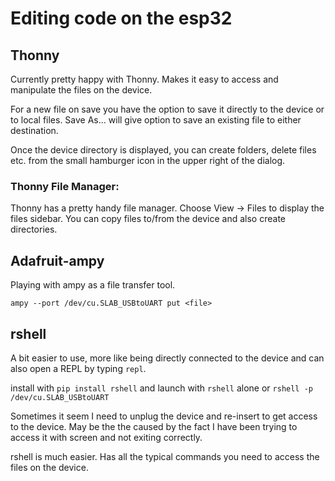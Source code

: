 # Editing code on the esp32

## Thonny

Currently pretty happy with Thonny. Makes it easy to access and manipulate the files on the device.

For a new file on save you have the option to save it directly to the device or to local files. Save As... will give option to save an existing file to either destination.

Once the device directory is displayed, you can create folders, delete files etc. from the small hamburger icon in the upper right of the dialog.

### Thonny File Manager:

Thonny has a pretty handy file manager. Choose View -> Files to display the files sidebar. You can copy files to/from the device and also create directories.

## Adafruit-ampy

Playing with ampy as a file transfer tool.

```ampy --port /dev/cu.SLAB_USBtoUART put <file>```

## rshell

A bit easier to use, more like being directly connected to the device and can also open a REPL
by typing `repl`.

install with `pip install rshell` and launch with `rshell` alone or `rshell -p /dev/cu.SLAB_USBtoUART`

Sometimes it seem I need to unplug the device and re-insert to get access to the device. May be the the
caused by the fact I have been trying to access it with screen and not exiting correctly.

rshell is much easier. Has all the typical commands you need to access the files on the device.

